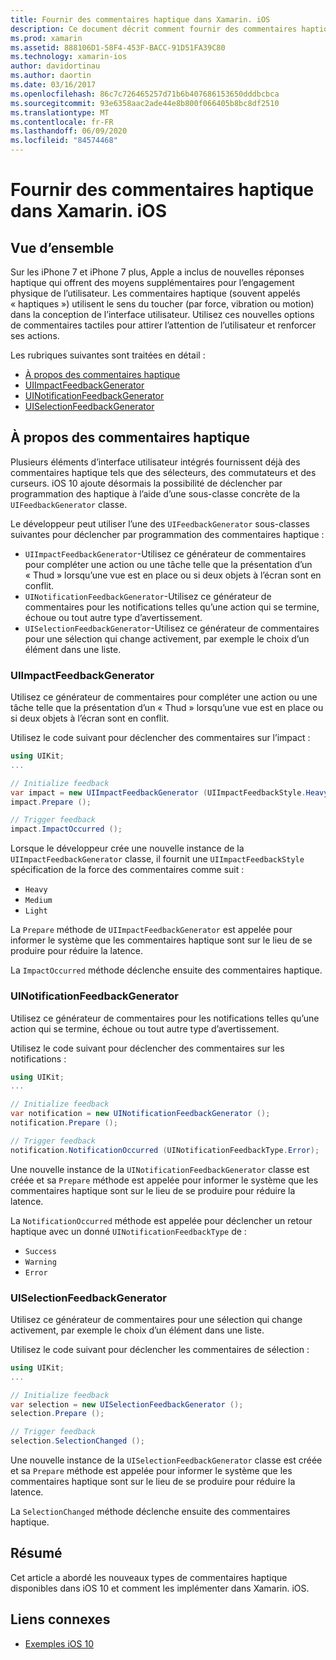```yaml
---
title: Fournir des commentaires haptique dans Xamarin. iOS
description: Ce document décrit comment fournir des commentaires haptique dans une application Xamarin. iOS. Il aborde UIImpactFeedbackGenerator, UINotificationFeedbackGenerator et UISelectionFeedbackGenerator.
ms.prod: xamarin
ms.assetid: 888106D1-58F4-453F-BACC-91D51FA39C80
ms.technology: xamarin-ios
author: davidortinau
ms.author: daortin
ms.date: 03/16/2017
ms.openlocfilehash: 86c7c726465257d71b6b407686153650dddbcbca
ms.sourcegitcommit: 93e6358aac2ade44e8b800f066405b8bc8df2510
ms.translationtype: MT
ms.contentlocale: fr-FR
ms.lasthandoff: 06/09/2020
ms.locfileid: "84574468"
---
```

# <a name="providing-haptic-feedback-in-xamarinios"></a>Fournir des commentaires haptique dans Xamarin. iOS

<a name="Overview"></a>

## <a name="overview"></a>Vue d’ensemble

Sur les iPhone 7 et iPhone 7 plus, Apple a inclus de nouvelles réponses haptique qui offrent des moyens supplémentaires pour l’engagement physique de l’utilisateur. Les commentaires haptique (souvent appelés « haptiques ») utilisent le sens du toucher (par force, vibration ou motion) dans la conception de l’interface utilisateur. Utilisez ces nouvelles options de commentaires tactiles pour attirer l’attention de l’utilisateur et renforcer ses actions.

Les rubriques suivantes sont traitées en détail :

- [À propos des commentaires haptique](#About-Haptic-Feedback)
- [UIImpactFeedbackGenerator](#UIImpactFeedbackGenerator)
- [UINotificationFeedbackGenerator](#UINotificationFeedbackGenerator)
- [UISelectionFeedbackGenerator](#UISelectionFeedbackGenerator)

<a name="About-Haptic-Feedback"></a>

## <a name="about-haptic-feedback"></a>À propos des commentaires haptique

Plusieurs éléments d’interface utilisateur intégrés fournissent déjà des commentaires haptique tels que des sélecteurs, des commutateurs et des curseurs. iOS 10 ajoute désormais la possibilité de déclencher par programmation des haptique à l’aide d’une sous-classe concrète de la `UIFeedbackGenerator` classe.

Le développeur peut utiliser l’une des `UIFeedbackGenerator` sous-classes suivantes pour déclencher par programmation des commentaires haptique :

- `UIImpactFeedbackGenerator`-Utilisez ce générateur de commentaires pour compléter une action ou une tâche telle que la présentation d’un « Thud » lorsqu’une vue est en place ou si deux objets à l’écran sont en conflit.
- `UINotificationFeedbackGenerator`-Utilisez ce générateur de commentaires pour les notifications telles qu’une action qui se termine, échoue ou tout autre type d’avertissement.
- `UISelectionFeedbackGenerator`-Utilisez ce générateur de commentaires pour une sélection qui change activement, par exemple le choix d’un élément dans une liste.

<a name="UIImpactFeedbackGenerator"></a>

### <a name="uiimpactfeedbackgenerator"></a>UIImpactFeedbackGenerator

Utilisez ce générateur de commentaires pour compléter une action ou une tâche telle que la présentation d’un « Thud » lorsqu’une vue est en place ou si deux objets à l’écran sont en conflit.

Utilisez le code suivant pour déclencher des commentaires sur l’impact :

```csharp
using UIKit;
...

// Initialize feedback
var impact = new UIImpactFeedbackGenerator (UIImpactFeedbackStyle.Heavy);
impact.Prepare ();

// Trigger feedback
impact.ImpactOccurred ();
```

Lorsque le développeur crée une nouvelle instance de la `UIImpactFeedbackGenerator` classe, il fournit une `UIImpactFeedbackStyle` spécification de la force des commentaires comme suit :

- `Heavy`
- `Medium`
- `Light`

La `Prepare` méthode de `UIImpactFeedbackGenerator` est appelée pour informer le système que les commentaires haptique sont sur le lieu de se produire pour réduire la latence.

La `ImpactOccurred` méthode déclenche ensuite des commentaires haptique.

<a name="UINotificationFeedbackGenerator"></a>

### <a name="uinotificationfeedbackgenerator"></a>UINotificationFeedbackGenerator

Utilisez ce générateur de commentaires pour les notifications telles qu’une action qui se termine, échoue ou tout autre type d’avertissement.

Utilisez le code suivant pour déclencher des commentaires sur les notifications :

```csharp
using UIKit;
...

// Initialize feedback
var notification = new UINotificationFeedbackGenerator ();
notification.Prepare ();

// Trigger feedback
notification.NotificationOccurred (UINotificationFeedbackType.Error);
```

Une nouvelle instance de la `UINotificationFeedbackGenerator` classe est créée et sa `Prepare` méthode est appelée pour informer le système que les commentaires haptique sont sur le lieu de se produire pour réduire la latence.

La `NotificationOccurred` méthode est appelée pour déclencher un retour haptique avec un donné `UINotificationFeedbackType` de :

- `Success`
- `Warning`
- `Error`

<a name="UISelectionFeedbackGenerator"></a>

### <a name="uiselectionfeedbackgenerator"></a>UISelectionFeedbackGenerator

Utilisez ce générateur de commentaires pour une sélection qui change activement, par exemple le choix d’un élément dans une liste.

Utilisez le code suivant pour déclencher les commentaires de sélection :

```csharp
using UIKit;
...

// Initialize feedback
var selection = new UISelectionFeedbackGenerator ();
selection.Prepare ();

// Trigger feedback
selection.SelectionChanged ();
```

Une nouvelle instance de la `UISelectionFeedbackGenerator` classe est créée et sa `Prepare` méthode est appelée pour informer le système que les commentaires haptique sont sur le lieu de se produire pour réduire la latence.

La `SelectionChanged` méthode déclenche ensuite des commentaires haptique.

## <a name="summary"></a>Résumé

Cet article a abordé les nouveaux types de commentaires haptique disponibles dans iOS 10 et comment les implémenter dans Xamarin. iOS.

## <a name="related-links"></a>Liens connexes

- [Exemples iOS 10](https://docs.microsoft.com/samples/browse/?products=xamarin&term=Xamarin.iOS+iOS10)

